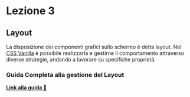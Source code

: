# Lezione 3

## Layout

La disposizione dei componenti grafici sullo schermo è detta layout. Nel [CSS Vanilla](https://stackoverflow.com/questions/40115768/what-is-vanilla-css-and-why) è possibile realizzarla e gestirne il comportamento attraverso diverse strategie, andando a lavorare su specifiche proprietà.

### Guida Completa alla gestione del Layout

**[Link alla guida 🔗](https://learnlayout.com/toc.html)**
